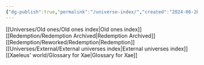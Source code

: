 ```yaml
---
{"dg-publish":true,"permalink":"/universe-index/","created":"2024-06-26T10:37:42.622-08:00","updated":"2024-06-25T17:49:42.789-08:00"}
---
```


[[Universes/Old ones/Old ones index\|Old ones index]]
[[Redemption/Redemption Archived\|Redemption Archived]]
[[Redemption/Reworked/Redemption\|Redemption]]
[[Universes/External/External universes index\|External universes index]]
[[Xaeleus' world/Glossary for Xae\|Glossary for Xae]]